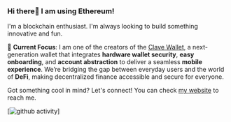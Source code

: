 ### Hi there👋 I am using Ethereum!

I'm a blockchain enthusiast. I'm always looking to build something innovative and fun.

🚀 **Current Focus**: I am one of the creators of the [Clave Wallet](https://getclave.io), a next-generation wallet that integrates **hardware wallet security**, **easy onboarding**, and **account abstraction** to deliver a seamless **mobile experience**. We’re bridging the gap between everyday users and the world of **DeFi**, making decentralized finance accessible and secure for everyone.

Got something cool in mind? Let's connect! You can check [my website](https://aalimsah.in) to reach me.

[![github activity](https://github-readme-activity-graph.vercel.app/graph?username=aalimsahin&line=24292e&point=24292e&area=true&hide_border=true&days=30&from=2022-01-01&theme=github-compact)]
